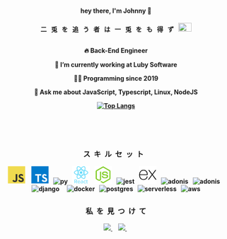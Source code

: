 
<p>
  <h4 align="center"><b>hey there, I'm Johnny 👋</b></h1>
</p>

<p>
  <h4 align="center"><b>二&nbsp;&nbsp;&nbsp;兎&nbsp;&nbsp;&nbsp;を&nbsp;&nbsp;&nbsp;追&nbsp;&nbsp;&nbsp;う&nbsp;&nbsp;&nbsp;者&nbsp;&nbsp;&nbsp;は&nbsp;&nbsp;&nbsp;一&nbsp;&nbsp;&nbsp;兎&nbsp;&nbsp;&nbsp;を&nbsp;&nbsp;&nbsp;も&nbsp;&nbsp;&nbsp;得&nbsp;&nbsp;&nbsp;ず&nbsp;&nbsp;&nbsp;<img src="https://1.bp.blogspot.com/-NNTn9C1vlhE/YDf-b6ORWdI/AAAAAAAA4Sw/6oLIomsgVvI4sdOvHzIJMRsCCBRedH1rQCLcBGAsYHQ/s0/Flag_of_Japan.gif" width="30" height="20"/>
</h4>
</p>

<div align="center">
 <h2></h2>
 🔥 Back-End Engineer

 🔭 I’m currently working at Luby Software

 👨‍💻 Programming since 2019

 💬 Ask me about **JavaScript, Typescript, Linux, NodeJS**
 
[![Top Langs](https://github-readme-stats.vercel.app/api/top-langs/?username=johnnyfers&layout=compact&theme=white)](https://github.com/anuraghazra/github-readme-stats)
</div>
<br><br><br>

<div align="center">

 ### ス&nbsp;&nbsp;キ&nbsp;&nbsp;ル&nbsp;&nbsp;セ&nbsp;&nbsp;ッ&nbsp;&nbsp;ト&nbsp;&nbsp;&nbsp;

<img  src="https://raw.githubusercontent.com/devicons/devicon/master/icons/javascript/javascript-original.svg" alt="js" width="40" height="40" style="max-width:100%"></img> &nbsp;&nbsp;&nbsp;<img  src="https://raw.githubusercontent.com/devicons/devicon/master/icons/typescript/typescript-original.svg" alt="ts" width="40" height="40" style="max-width:100%"></img>&nbsp;&nbsp;&nbsp;<img  src="https://cdn.jsdelivr.net/gh/devicons/devicon/icons/python/python-original.svg" alt="py" width="40" height="40" style="max-width:100%"></img>&nbsp;&nbsp;&nbsp;<img  src="https://raw.githubusercontent.com/devicons/devicon/master/icons/react/react-original-wordmark.svg" alt="react" width="40" height="40" style="max-width:100%"></img>&nbsp;&nbsp;&nbsp;<img src="https://raw.githubusercontent.com/devicons/devicon/master/icons/nodejs/nodejs-plain.svg" alt="node" width="40" height="40" style="max-width:100%">&nbsp;&nbsp;&nbsp;<img src="https://cdn.jsdelivr.net/gh/devicons/devicon/icons/jest/jest-plain.svg" alt="jest" width="40" height="40" style="max-width:100%"></img>&nbsp;&nbsp;&nbsp;<img src="https://raw.githubusercontent.com/devicons/devicon/master/icons/express/express-original.svg" alt="express" width="40" height="40" style="max-width:100%"></img>&nbsp;&nbsp;&nbsp;<img src="https://cdn.jsdelivr.net/gh/devicons/devicon/icons/nestjs/nestjs-plain.svg" alt="adonis" width="40" height="40" style="max-width:100%"></img>&nbsp;&nbsp;&nbsp;<img src="https://cdn.jsdelivr.net/gh/devicons/devicon/icons/adonisjs/adonisjs-original.svg" alt="adonis" width="40" height="40" style="max-width:100%"></img>&nbsp;&nbsp;&nbsp;<img src="https://cdn.jsdelivr.net/gh/devicons/devicon/icons/django/django-plain.svg" alt="django" width="50" height="50" style="max-width:100%"></img>&nbsp;&nbsp;&nbsp;</img>&nbsp;&nbsp;<img  src="https://cdn.jsdelivr.net/gh/devicons/devicon/icons/docker/docker-original-wordmark.svg" alt="docker" width="40" height="40" style="max-width:100%"></img>&nbsp;&nbsp;&nbsp;<img  src="https://cdn.jsdelivr.net/gh/devicons/devicon/icons/postgresql/postgresql-plain-wordmark.svg" alt="postgres" width="40" height="40" style="max-width:100%"></img>&nbsp;&nbsp;&nbsp;<img  src="https://iconape.com/wp-content/files/rv/371448/svg/371448.svg" alt="serverless" width="40" height="40" style="max-width:100%"></img>&nbsp;&nbsp;&nbsp;<img  src="https://logodownload.org/wp-content/uploads/2017/11/amazon-web-services-logo.png" alt="aws" width="50" height="40" style="max-width:100%"></img>



</div>

 <h2></h2>

<div align="center">

### 私&nbsp;&nbsp;を&nbsp;&nbsp;見&nbsp;&nbsp;つ&nbsp;&nbsp;け&nbsp;&nbsp;て

<a href="https://www.linkedin.com/in/johnnyfers/"> <img src="https://img.shields.io/badge/LinkedIn-0077B5?style=for-the-badge&logo=linkedin&logoColor=white"></igm> </a> &nbsp; &nbsp; <a href="mailto:joaovlima07@hotmail.com"> <img src="https://img.shields.io/badge/Microsoft_Outlook-0078D4?style=for-the-badge&logo=microsoft-outlook&logoColor=white"></igm> </a> &nbsp;

</div>

<br/>

